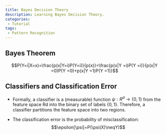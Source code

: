 ```yaml
---
title: Bayes Decision Theory
description: Learning Bayes Decision Theory.
categories:
 - Tutorial
tags:
 - Pattern Recognition
---
```



## Bayes Theorem
$$P(Y=i|X=x)=\frac{p(x|Y=i)P(Y=i)}{p(x)}=\frac{p(x|Y =i)P(Y =i)}{p(x|Y =0)P(Y =0)+p(x|Y =1)P(Y =1)}$$

## Classifiers and Classification Error
- Formally, a classifier is a (measurable) function $\psi:R^d\to\lbrace0, 1\rbrace$ from the feature space Rd into the binary set of labels $\lbrace0, 1\rbrace$. Therefore, a classifier partitions the feature space into two regions.

- The classification error is the probability of misclassification:
$$\epsilon[\psi]=P(\psi(X)\neqY)$$
